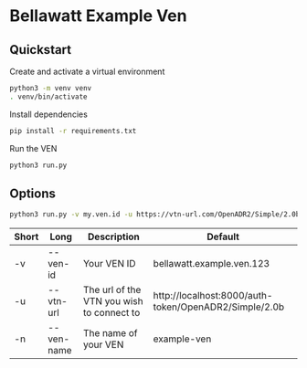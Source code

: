 # Bellawatt Example Ven

## Quickstart

Create and activate a virtual environment
```bash
python3 -m venv venv
. venv/bin/activate
```

Install dependencies
```bash
pip install -r requirements.txt
```

Run the VEN
```bash
python3 run.py
```

## Options
```bash
python3 run.py -v my.ven.id -u https://vtn-url.com/OpenADR2/Simple/2.0b -n my-ven-name
```

|Short|Long|Description|Default|
|-|-|-|-|
|-v|--ven-id|Your VEN ID|bellawatt.example.ven.123|
|-u|--vtn-url|The url of the VTN you wish to connect to|http://localhost:8000/auth-token/OpenADR2/Simple/2.0b|
|-n|--ven-name|The name of your VEN|example-ven|
